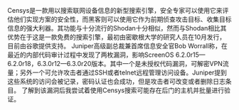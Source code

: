 Censys是一款用以搜索联网设备信息的新型搜索引擎，安全专家可以使用它来评估他们实现方案的安全性，而黑客则可以使用它作为前期侦查攻击目标、收集目标信息的强大利器。其功能与十分流行的Shodan十分相似，然而与Shodan相比其优势在于这是一款免费的搜索引擎，最初由密歇根大学的研究人员在10月发行，目前由谷歌提供支持。
Juniper高级副总裁兼首席信息安全官Bob Worrall称，在最近的内部代码审计过程中发现了两枚漏洞，影响ScreenOS 6.2.0r15—6.2.0r18，6.3.0r12—6.3.0r20版本。其中一个是未授权代码漏洞，可解密VPN流量；另外一个可允许攻击者通过SSH或者telnet远程管理访问设备。Juniper提到这些系统的访问会被记录，密码认证也会成功，但是攻击者可改变或者删除日志条目。
了解到该漏洞后我尝试着使用Censys搜索可能存在后门的主机并批量进行验证。